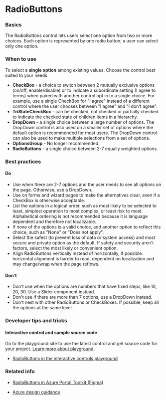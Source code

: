 ﻿# RadioButtons

 
<a name="basics"></a>
### Basics
The RadioButtons control lets users select one option from two or more choices. Each option is represented by one radio button; a user can select only one option.



<!-- TODO get an IMAGE to embed here -->

<!-- TODO get an SAMPLE CODE to embed here -->

 
<a name="when-to-use"></a>
### When to use
To select a **single option** among existing values.  Choose the control best suited to your needs
* **CheckBox** - a choice to switch between 2 mutually exclusive options (on/off, enable/disable) or to indicate a subordinate setting (I agree to terms) when paired with another control
opt in to a single choice.  For example, use a single CheckBox for "I agree" instead of a different control where the user chooses between "I agree" and "I don't agree".
* **TriStateCheckBox** - can be checked, not checked or partially checked to indicate the checked state of children items in a hierarchy.
* **DropDown** - a single choice between a large number of options.  The DropDown control is also used on a smaller set of options where the default option is recommended for most users.  The DropDown control can also be used to make multiple selections from a set of options.
* **OptionsGroup** - No longer recommended.  
* **RadioButtons** - a single choice between 2-7 equally weighted options.   



 
<a name="best-practices"></a>
### Best practices

<a name="best-practices-do"></a>
#### Do

* Use when there are 2-7 options and the user needs to see all options on the page. Otherwise, use a DropDown.
* Use on forms and wizard pages to make the alternatives clear, even if a CheckBox is otherwise acceptable.
* List the options in a logical order, such as most likely to be selected to least, simplest operation to most complex, or least risk to most. Alphabetical ordering is not recommended because it is language dependent and therefore not localizable.
* If none of the options is a valid choice, add another option to reflect this choice, such as "None" or "Does not apply".
* Select the safest (to prevent loss of data or system access) and most secure and private option as the default. If safety and security aren't factors, select the most likely or convenient option.
* Align RadioButtons vertically instead of horizontally, if possible. horizontal alignment is harder to read, dependent on localization and may change/wrap when the page reflows.

<a name="best-practices-don-t"></a>
#### Don&#39;t

* Don't use when the options are numbers that have fixed steps, like 10, 20, 30. Use a Slider component instead.
* Don't use if there are more than 7 options, use a DropDown instead.
* Don't nest with other RadioButtons or CheckBoxes. If possible, keep all the options at the same level.



 
<a name="developer-tips-and-tricks"></a>
### Developer tips and tricks



<a name="developer-tips-and-tricks-interactive-control-and-sample-source-code"></a>
#### Interactive control and sample source code
Go to the playground site to use the latest control and get source code for your project.  [Learn more about playground](./top-extensions-controls-playground.md).

*  <a href="https://ms.portal.azure.com/?Microsoft_Azure_Playground=true#blade/Microsoft_Azure_Playground/ControlsIndexBlade/RadioButtons_create_Playground" target="_blank">RadioButtons in the interactive controls playground</a>

 


 
<a name="related-info"></a>
### Related info

* <a href="https://www.figma.com/file/Bwn8rmUOYtnPRwA3JoQTBn/Azure-Portal-Toolkit?node-id=3023%3A69" target="_blank">RadioButtons in Azure Portal Toolkit (Figma)</a>

* [Azure design guidance](http://aka.ms/portalfx/design)



